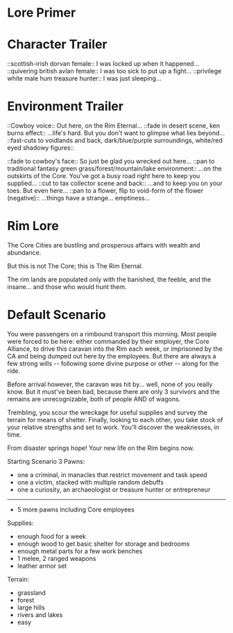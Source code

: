Lore Primer
===========


Character Trailer
=================

::scottish-irish dorvan female::
I was locked up when it happened...
::quivering british avlan female::
I was too sick to put up a fight...
::privilege white male hum treasure hunter::
I was just sleeping...


Environment Trailer
===================

::Cowboy voice::
Out here, on the Rim Eternal...
::fade in desert scene, ken burns effect::
...life's hard. But you don't want to glimpse what lies beyond...
::fast-cuts to voidlands and back, dark/blue/purple surroundings, white/red eyed shadowy figures::

::fade to cowboy's face::
So just be glad you wrecked out here...
::pan to traditional fantasy green grass/forest/mountain/lake environment::
...on the outskirts of the Core. You've got a busy road right here to keep you supplied...
::cut to tax collector scene and back::
...and to keep you on your toes. But even here...
::pan to a flower, flip to void-form of the flower (negative)::
...things have a strange... emptiness...


Rim Lore
========


The Core Cities are bustling and prosperous affairs with wealth and abundance.

But this is not The Core; this is The Rim Eternal.

The rim lands are populated only with the banished, the feeble, and the insane... and those who would hunt them.

Default Scenario
================

You were passengers on a rimbound transport this morning. Most people were forced to be here: either commanded by their employer, the Core Alliance, to drive this caravan into the Rim each week, or imprisoned by the CA and being dumped out here by the employees. But there are always a few strong wills -- following some divine purpose or other -- along for the ride.

Before arrival however, the caravan was hit by... well, none of you really know. But it must've been bad, because there are only 3 survivors and the remains are unrecognizable, both of people AND of wagons.

Trembling, you scour the wreckage for useful supplies and survey the terrain for means of shelter. Finally, looking to each other, you take stock of your relative strengths and set to work. You'll discover the weaknesses, in time.

From disaster springs hope! Your new life on the Rim begins now.

Starting Scenario
3 Pawns:
- one a criminal, in manacles that restrict movement and task speed
- one a victim, stacked with multiple random debuffs
- one a curiosity, an archaeologist or treasure hunter or entrepreneur
---
- 5 more pawns including Core employees

Supplies:
- enough food for a week
- enough wood to get basic shelter for storage and bedrooms
- enough metal parts for a few work benches
- 1 melee, 2 ranged weapons
- leather armor set

Terrain:
- grassland
- forest
- large hills
- rivers and lakes
- easy
